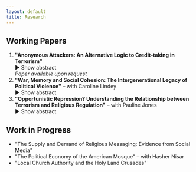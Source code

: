 ```yaml
---
layout: default
title: Research
---
```


## Working Papers

<ol>
  <li>
    <strong>"Anonymous Attackers: An Alternative Logic to Credit-taking in Terrorism"</strong><br>
    <div class="show-abstract" onclick="toggleAbstract('abstract1')">▶ Show abstract</div>
    <div id="abstract1" class="abstract" style="display:none;">
      Acts of terrorism left unclaimed have puzzled scholars in the study of terrorism and counterterrorism policymakers alike. The very idea to commit an act of terrorism, but not take credit for it runs contrary to the conventional wisdom of credit-taking and political communication in terrorism. Extant literature has understood terrorist groups as unitary actors, failing to account for inter-group variation and individual preferences. As a consequence, unclaimed terrorism, or attacks left unclaimed, present a dilemma to the rational model where acts of terrorism are understood to be a form of costly signaling. If such a costly form of 'signaling' is authorized by a group, how do so many attacks go unclaimed? This paper explores an alternative theoretical approach to answer the question, what explains the incidence of unclaimed or "anonymous" terrorism? I present an argument about the role of low-level members of terrorist organizations as central agents in the prevalence of attacks that are registered as unclaimed. Utilizing data from the Global Terrorism Database and the Minorities at Risk Organizational Behaviour dataset, I show that countries with less cohesive or weakly organized groups, on average, see a higher rate of unclaimed terrorism.
    </div>
    <div class="paper-links">
      <em>Paper available upon request</em>
    </div>
  </li>

  <li>
    <strong>"War, Memory and Social Cohesion: The Intergenerational Legacy of Political Violence"</strong> – with Caroline Lindey<br>
    <div class="show-abstract" onclick="toggleAbstract('abstract2')">▶ Show abstract</div>
    <div id="abstract2" class="abstract" style="display:none;">
      How does political violence shape local attitudes towards social cohesion? Establishing peace in post-conflict settings is often tied to efforts towards reconciliation and justice for the victims and their families. In this paper, we study the long-term political consequences of the Bosnian war and genocide on attitudes towards ethnic harmony and trust among Bosnians today. Using biographical data on individuals killed between 1992 and 1995 in Bosnia, we find that while violence reduces inter-ethnic trust and harmony attitudes, the effect of exposure to violence differs by generational cohorts, which we attribute to older generations’ exposure to other violence, namely World War II. We further document evidence of differences in generational attitudes through qualitative interviews with Bosnians of different ages. Our study contributes to the growing literature on the legacy of political violence and the study of intergenerational reconciliation and memory transmission in Bosnia and Herzegovina.
    </div>
  </li>

  <li>
    <strong>"Opportunistic Repression? Understanding the Relationship between Terrorism and Religious Regulation"</strong> – with Pauline Jones<br>
    <div class="show-abstract" onclick="toggleAbstract('abstract3')">▶ Show abstract</div>
    <div id="abstract3" class="abstract" style="display:none;">
      What is the relationship between terrorism and religious repression? Some argue that terrorism is a response to state repression in general and to religious repression in particular when it comes to religiously motivated terrorism such as Islamist terrorism. Others contend that state repression is a rational strategy for mitigating the threat of terrorism and relatedly, that religious repression is used to combat the threat of Islamist terrorism. Focusing on the motivations of state leaders in Muslim majority countries (MMCs), we ask whether the threat of terrorism is a smoke screen to justify increasing religious repression or a rational response to a real or perceived security threat. We employ multiple empirical tests utilizing new data on religious regulation from three newly independent MMCs that have experienced both exposure to terrorism and increasing levels of religious repression since 1991 – Kyrgyzstan, Tajikistan, and Uzbekistan. We argue that the relationship between terrorism and religious repression is dynamic. State leaders may initially impose religious restrictions to combat a real or perceived threat of terrorism, but they continue to increase religious regulation to bolster their regime. These findings contribute to our understanding of the repression-dissent nexus, lifecycle of religious regulations and alternative pathways to autocratic state building.
    </div>
  </li>
</ol>

## Work in Progress

- "The Supply and Demand of Religious Messaging: Evidence from Social Media"
- "The Political Economy of the American Mosque" – with Hasher Nisar
- "Local Church Authority and the Holy Land Crusades"

<script>
function toggleAbstract(id) {
  const abstract = document.getElementById(id);
  const toggleText = abstract.previousElementSibling;
  const isVisible = abstract.style.display === "block";
  abstract.style.display = isVisible ? "none" : "block";
  toggleText.textContent = (isVisible ? "▶ Show abstract" : "▼ Hide abstract");
}
</script>
